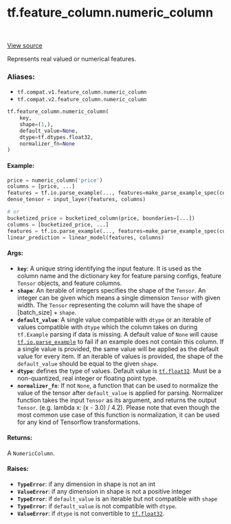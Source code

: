 <div itemscope itemtype="http://developers.google.com/ReferenceObject">
<meta itemprop="name" content="tf.feature_column.numeric_column" />
<meta itemprop="path" content="Stable" />
</div>

# tf.feature_column.numeric_column

<!-- Insert buttons -->

<table class="tfo-notebook-buttons tfo-api" align="left">
</table>

<a target="_blank" href="/code/stable/tensorflow/python/feature_column/feature_column_v2.py">View source</a>



<!-- Start diff -->
Represents real valued or numerical features.

### Aliases:

* `tf.compat.v1.feature_column.numeric_column`
* `tf.compat.v2.feature_column.numeric_column`


``` python
tf.feature_column.numeric_column(
    key,
    shape=(1,),
    default_value=None,
    dtype=tf.dtypes.float32,
    normalizer_fn=None
)
```



<!-- Placeholder for "Used in" -->


#### Example:



```python
price = numeric_column('price')
columns = [price, ...]
features = tf.io.parse_example(..., features=make_parse_example_spec(columns))
dense_tensor = input_layer(features, columns)

# or
bucketized_price = bucketized_column(price, boundaries=[...])
columns = [bucketized_price, ...]
features = tf.io.parse_example(..., features=make_parse_example_spec(columns))
linear_prediction = linear_model(features, columns)
```

#### Args:


* <b>`key`</b>: A unique string identifying the input feature. It is used as the
  column name and the dictionary key for feature parsing configs, feature
  `Tensor` objects, and feature columns.
* <b>`shape`</b>: An iterable of integers specifies the shape of the `Tensor`. An
  integer can be given which means a single dimension `Tensor` with given
  width. The `Tensor` representing the column will have the shape of
  [batch_size] + `shape`.
* <b>`default_value`</b>: A single value compatible with `dtype` or an iterable of
  values compatible with `dtype` which the column takes on during
  `tf.Example` parsing if data is missing. A default value of `None` will
  cause <a href="../../tf/io/parse_example.md"><code>tf.io.parse_example</code></a> to fail if an example does not contain this
  column. If a single value is provided, the same value will be applied as
  the default value for every item. If an iterable of values is provided,
  the shape of the `default_value` should be equal to the given `shape`.
* <b>`dtype`</b>: defines the type of values. Default value is <a href="../../tf.md#float32"><code>tf.float32</code></a>. Must be a
  non-quantized, real integer or floating point type.
* <b>`normalizer_fn`</b>: If not `None`, a function that can be used to normalize the
  value of the tensor after `default_value` is applied for parsing.
  Normalizer function takes the input `Tensor` as its argument, and returns
  the output `Tensor`. (e.g. lambda x: (x - 3.0) / 4.2). Please note that
  even though the most common use case of this function is normalization, it
  can be used for any kind of Tensorflow transformations.


#### Returns:

A `NumericColumn`.



#### Raises:


* <b>`TypeError`</b>: if any dimension in shape is not an int
* <b>`ValueError`</b>: if any dimension in shape is not a positive integer
* <b>`TypeError`</b>: if `default_value` is an iterable but not compatible with `shape`
* <b>`TypeError`</b>: if `default_value` is not compatible with `dtype`.
* <b>`ValueError`</b>: if `dtype` is not convertible to <a href="../../tf.md#float32"><code>tf.float32</code></a>.